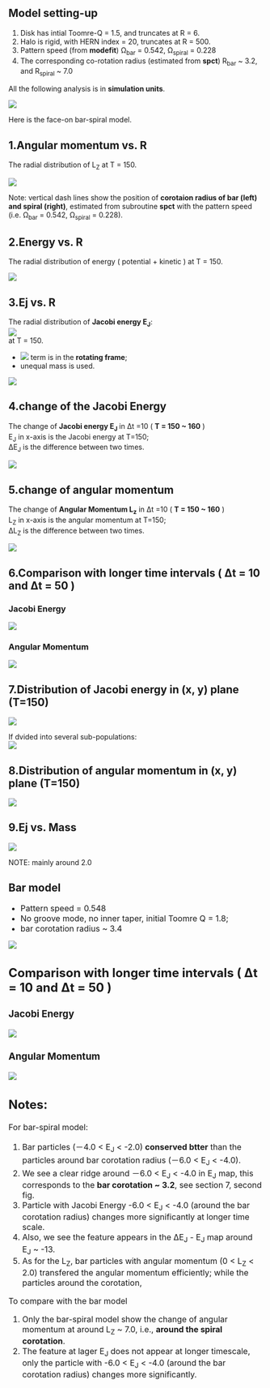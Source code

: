 ## Model setting-up
<ol>
    <li>Disk has intial Toomre-Q = 1.5, and truncates at R = 6.</li>
    <li>Halo is rigid, with HERN index = 20, truncates at R = 500.</li>
    <li>Pattern speed (from <b>modefit</b>) &Omega;<sub>bar</sub> = 0.542, &Omega;<sub>spiral</sub> = 0.228</li>
    <li>The corresponding co-rotation radius (estimated from <b>spct</b>) R<sub>bar</sub> ~ 3.2, and R<sub>spiral</sub> ~ 7.0</li>
</ol>

All the following analysis is in <b>simulation units</b>.

<img src="./output/Dens_xy_t150.png" />

Here is the face-on bar-spiral model.

1.Angular momentum vs. R
----
The radial distribution of L<sub>Z</sub> at T = 150.

<img src="./output/Lz_R_t150_color.png">  

Note: vertical dash lines show the position of <b>corotaion radius of bar (left) and spiral (right)</b>, estimated from subroutine <b>spct</b> with the pattern speed (i.e. &Omega;<sub>bar</sub> = 0.542, &Omega;<sub>spiral</sub> = 0.228).

2.Energy vs. R
----
The radial distribution of energy ( potential + kinetic ) at T = 150.

<img src="./output/Te_R_t150.png" /> 

3.Ej vs. R
----
The radial distribution of <b>Jacobi energy E<sub>J</sub></b>:   
<img src="./output/Latex.gif" />  
at T = 150.  

<ul>
	<li><img src="http://latex.codecogs.com/gif.latex?$$|\dot{\mathbf{r}}|^{2}$$  " border="0"/> term is in the <b>rotating frame</b>;</li>
	<li>unequal mass is used.</li>  
</ul>  

<img src="./output/Ej_R_t150_color.png" />  

4.change of the Jacobi Energy
----
The change of <b>Jacobi energy E<sub>J</sub> </b> in &Delta;t =10 ( <b>T = 150 ~ 160</b> )  
E<sub>J</sub> in x-axis is the Jacobi energy at T=150;  
&Delta;E<sub>J</sub> is the difference between two times.  

<img src="./output/dEj_t150_to_160_color.png" />                                                     

5.change of angular momentum
----
The change of <b>Angular Momentum L<sub>z</sub></b> in &Delta;t =10 ( <b>T = 150 ~ 160</b> )  
L<sub>Z</sub> in x-axis is the angular momentum at T=150;  
&Delta;L<sub>Z</sub> is the difference between two times.  

<img src="./output/da_t150_to_160_color.png" />                                                

6.Comparison with longer time intervals ( &Delta;t = 10 and &Delta;t = 50 )
----

### Jacobi Energy

<img src="./output/dEj_t150_cmp.png" />                                                     


### Angular Momentum

<img src="./output/da_t150_cmp.png" />                                                     

7.Distribution of Jacobi energy in (x, y) plane (T=150)
----
<img src="./output/Ej_xy_t150.png" />

If dvided into several sub-populations:  
<img src="./output/Ej_dens_t150_cmp.png" />      

8.Distribution of angular momentum in (x, y) plane (T=150)
----
<img src="./output/Lz_dens_t150_cmp.png" />  

9.Ej vs. Mass
----
<img src="./output/Ej_Mass_t150_color.png" />  

NOTE: mainly around 2.0

## Bar model
<ul>
	<font size="+0.5">
	<li>Pattern speed = 0.548</li>
	<li>No groove mode, no inner taper, initial Toomre Q = 1.8;</li>
	<li>bar corotation radius ~ 3.4</li>
</ul>  

<img src="../data_bar/output/Dens_xy_t150.png" />

Comparison with longer time intervals ( &Delta;t = 10 and &Delta;t = 50 )
----

### Jacobi Energy

<img src="../data_bar/output/dEj_t150_cmp.png" />                                                     


### Angular Momentum

<img src="../data_bar/output/da_t150_cmp.png" />     


Notes:
----
For bar-spiral model:
<ol>
	<li>Bar particles (－4.0 < E<sub>J</sub> < -2.0) <b>conserved btter</b> than the particles around bar corotation radius (－6.0 < E<sub>J</sub> < -4.0).</li>
	<li>We see a clear ridge around －6.0 < E<sub>J</sub> < -4.0 in E<sub>J</sub> map, this corresponds to the <b>bar corotation ~ 3.2</b>, see section 7, second fig.</li>
	<li>Particle with Jacobi Energy -6.0 < E<sub>J</sub> < -4.0 (around the bar corotation radius) changes more significantly at longer time scale.</li>
	<li>Also, we see the feature appears in the &Delta;E<sub>J</sub> - E<sub>J</sub> map around E<sub>J</sub> ~ -13.</li>
	<li>As for the L<sub>Z</sub>, bar particles with angular momentum (0 < L<sub>Z</sub> < 2.0) transfered the angular momentum efficiently; while the particles around the corotation,</li>
</ol>

To compare with the bar model
<ol>
	<li>Only the bar-spiral model show the change of angular momentum at around L<sub>Z</sub> ~ 7.0, i.e., <b>around the spiral corotation</b>.</li>
	<li>The feature at lager E<sub>J</sub> does not appear at longer timescale, only the particle with -6.0 < E<sub>J</sub> < -4.0 (around the bar corotation radius) changes more significantly.</li>
</ol>